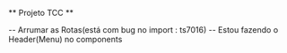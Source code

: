 ** Projeto TCC **

-- Arrumar as Rotas(está com bug no import : ts7016)
-- Estou fazendo o Header(Menu) no components